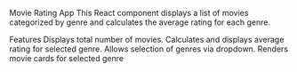 Movie Rating App
This React component displays a list of movies categorized by genre and calculates the average rating for each genre.

Features
Displays total number of movies.
Calculates and displays average rating for selected genre.
Allows selection of genres via dropdown.
Renders movie cards for selected genre

